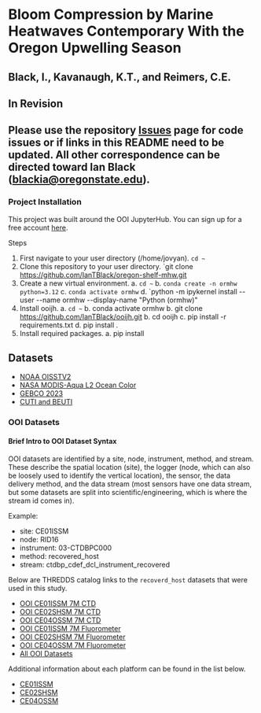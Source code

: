 # Bloom Compression by Marine Heatwaves Contemporary With the Oregon Upwelling Season
## Black, I., Kavanaugh, K.T., and Reimers, C.E. 
## In Revision

## Please use the repository [Issues](https://github.com/IanTBlack/oregon-shelf-mhw/issues) page for code issues or if links in this README need to be updated. All other correspondence can be directed toward Ian Black (blackia@oregonstate.edu).



### Project Installation
This project was built around the OOI JupyterHub. You can sign up for a free account [here](https://jupyter.oceanobservatories.org).

Steps
1. First navigate to your user directory (/home/jovyan).
    `cd ~`
2. Clone this repository to your user directory.
    `git clone https://github.com/IanTBlack/oregon-shelf-mhw.git
3. Create a new virtual environment.
    a. `cd ~`
    b. `conda create -n ormhw python=3.12`
    c. `conda activate ormhw`
    d. `python -m ipykernel install --user --name ormhw --display-name "Python (ormhw)" 
4. Install ooijh.
    a. `cd ~`
    b. conda activate ormhw
    b. git clone https://github.com/IanTBlack/ooijh.git
    b. cd ooijh
    c. pip install -r requirements.txt
    d. pip install .
5. Install required packages.
    a. pip install
    



    
## Datasets
- [NOAA OISSTV2](https://psl.noaa.gov/data/gridded/data.noaa.oisst.v2.highres.html)
- [NASA MODIS-Aqua L2 Ocean Color](https://search.earthdata.nasa.gov/search/granules?portal=idn&p=C2330511440-OB_DAAC&pg[0][v]=f&pg[0][qt]=2015-04-01T00%3A00%3A00.000Z%2C2023-12-31T23%3A59%3A59.999Z&pg[0][gsk]=-start_date&q=Aqua&fi=MODIS&fdc=Ocean%2BBiology%2BDistributed%2BActive%2BArchive%2BCenter%2B%2528OB.DAAC%2529&fl=2%2B-%2BGeophys.%2BVariables%252C%2BSensor%2BCoordinates&gdf=NetCDF&tl=1713721830.004!3!!&lat=43.27790324375852&long=-144.80859375&zoom=4)
- [GEBCO 2023](https://www.gebco.net/data_and_products/gridded_bathymetry_data/#global)
- [CUTI and BEUTI](https://mjacox.com/upwelling-indices/)



### OOI Datasets

#### Brief Intro to OOI Dataset Syntax
OOI datasets are identified by a site, node, instrument, method, and stream. These describe the spatial location (site), the logger (node, which can also be loosely used to identify the vertical location), the sensor, the data delivery method, and the data stream (most sensors have one data stream, but some datasets are split into scientific/engineering, which is where the stream id comes in). 

Example:
- site: CE01ISSM
- node: RID16
- instrument: 03-CTDBPC000
- method: recovered_host
- stream: ctdbp_cdef_dcl_instrument_recovered 

Below are THREDDS catalog links to the `recoverd_host` datasets that were used in this study.

- [OOI CE01ISSM 7M CTD](https://thredds.dataexplorer.oceanobservatories.org/thredds/catalog/ooigoldcopy/public/CE01ISSM-RID16-03-CTDBPC000-recovered_host-ctdbp_cdef_dcl_instrument_recovered/catalog.html)
- [OOI CE02SHSM 7M CTD](https://thredds.dataexplorer.oceanobservatories.org/thredds/catalog/ooigoldcopy/public/CE02SHSM-RID27-03-CTDBPC000-recovered_host-ctdbp_cdef_dcl_instrument_recovered/catalog.html)
- [OOI CE04OSSM 7M CTD](https://thredds.dataexplorer.oceanobservatories.org/thredds/catalog/ooigoldcopy/public/CE04OSSM-RID27-03-CTDBPC000-recovered_host-ctdbp_cdef_dcl_instrument_recovered/catalog.html)
- [OOI CE01ISSM 7M Fluorometer](https://thredds.dataexplorer.oceanobservatories.org/thredds/catalog/ooigoldcopy/public/CE01ISSM-RID16-02-FLORTD000-recovered_host-flort_sample/catalog.html)
- [OOI CE02SHSM 7M Fluorometer](https://thredds.dataexplorer.oceanobservatories.org/thredds/catalog/ooigoldcopy/public/CE02SHSM-RID27-02-FLORTD000-recovered_host-flort_sample/catalog.html)
- [OOI CE04OSSM 7M Fluorometer](https://thredds.dataexplorer.oceanobservatories.org/thredds/catalog/ooigoldcopy/public/CE04OSSM-RID27-02-FLORTD000-recovered_host-flort_sample/catalog.html)
- [All OOI Datasets](https://thredds.dataexplorer.oceanobservatories.org/thredds/catalog/ooigoldcopy/public/catalog.html)


Additional information about each platform can be found in the list below.
- [CE01ISSM](https://oceanobservatories.org/site/ce01issm/)
- [CE02SHSM](https://oceanobservatories.org/site/ce02shsm/)
- [CE04OSSM](https://oceanobservatories.org/site/ce04ossm/)